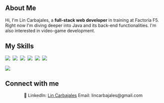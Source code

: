 ## About Me

Hi, I'm Lin Carbajales, a **full-stack web developer** in training at Factoría F5. Right now I'm diving deeper into Java and its back-end functionalities. I'm also interested in video-game development.

## My Skills

<img src="https://img.shields.io/badge/Java-%23ED8B00.svg?logo=openjdk&logoColor=white"> 
<img src="https://img.shields.io/badge/Spring%20Boot-6DB33F?logo=springboot&logoColor=fff"> 
<img src="https://img.shields.io/badge/JavaScript-F7DF1E?logo=javascript&logoColor=000"> 
<img src="https://img.shields.io/badge/React-61DAFB?logo=react&logoColor=white"> 
<img src="https://img.shields.io/badge/HTML-%23E34F26.svg?logo=html5&logoColor=white"> 
<img src="https://img.shields.io/badge/CSS-1572B6?logo=css3&logoColor=fff"> 

<img align="center" src="https://readme-stats-fork-mauve.vercel.app/api/top-langs/?username=LinCarbajales&theme=dark&hide_border=false&no-bg=true&no-frame=true&langs_count=6"></td></tr></tbody></table>

## Connect with me

<p align="center">🔗 LinkedIn: <a href="https://www.linkedin.com/in/lin-carbajales/" target="_blank">Lin Carbajales</a> Email: lincarbajales@gmail.com</p>
